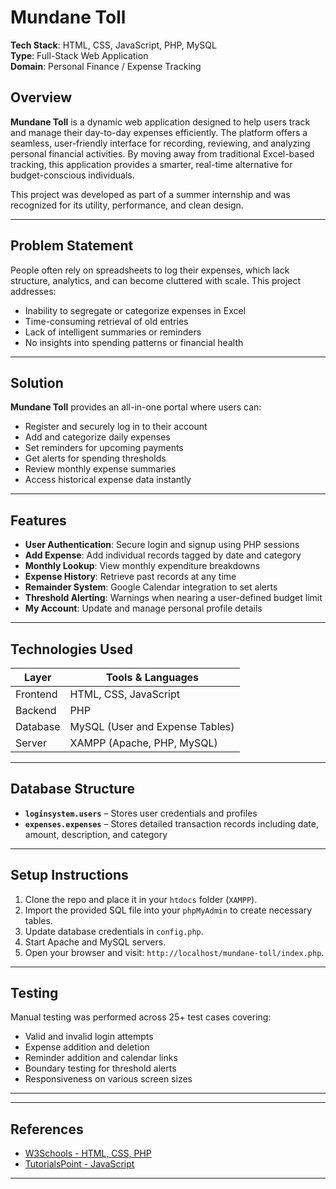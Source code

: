 
# Mundane Toll 

**Tech Stack**: HTML, CSS, JavaScript, PHP, MySQL  
**Type**: Full-Stack Web Application  
**Domain**: Personal Finance / Expense Tracking  

##  Overview

**Mundane Toll** is a dynamic web application designed to help users track and manage their day-to-day expenses efficiently. The platform offers a seamless, user-friendly interface for recording, reviewing, and analyzing personal financial activities. By moving away from traditional Excel-based tracking, this application provides a smarter, real-time alternative for budget-conscious individuals.

This project was developed as part of a summer internship and was recognized for its utility, performance, and clean design.

---

##  Problem Statement

People often rely on spreadsheets to log their expenses, which lack structure, analytics, and can become cluttered with scale. This project addresses:

- Inability to segregate or categorize expenses in Excel
- Time-consuming retrieval of old entries
- Lack of intelligent summaries or reminders
- No insights into spending patterns or financial health

---

##  Solution

**Mundane Toll** provides an all-in-one portal where users can:
- Register and securely log in to their account
- Add and categorize daily expenses
- Set reminders for upcoming payments
- Get alerts for spending thresholds
- Review monthly expense summaries
- Access historical expense data instantly

---

##  Features

- **User Authentication**: Secure login and signup using PHP sessions
- **Add Expense**: Add individual records tagged by date and category
- **Monthly Lookup**: View monthly expenditure breakdowns
- **Expense History**: Retrieve past records at any time
- **Remainder System**: Google Calendar integration to set alerts
- **Threshold Alerting**: Warnings when nearing a user-defined budget limit
- **My Account**: Update and manage personal profile details

---

##  Technologies Used

| Layer            | Tools & Languages                         |
|------------------|-------------------------------------------|
| Frontend         | HTML, CSS, JavaScript                     |
| Backend          | PHP                                       |
| Database         | MySQL (User and Expense Tables)           |
| Server           | XAMPP (Apache, PHP, MySQL)                |

---



##  Database Structure

- **`loginsystem.users`** – Stores user credentials and profiles
- **`expenses.expenses`** – Stores detailed transaction records including date, amount, description, and category

---

##  Setup Instructions

1. Clone the repo and place it in your `htdocs` folder (`XAMPP`).
2. Import the provided SQL file into your `phpMyAdmin` to create necessary tables.
3. Update database credentials in `config.php`.
4. Start Apache and MySQL servers.
5. Open your browser and visit: `http://localhost/mundane-toll/index.php`.

---

##  Testing

Manual testing was performed across 25+ test cases covering:
- Valid and invalid login attempts
- Expense addition and deletion
- Reminder addition and calendar links
- Boundary testing for threshold alerts
- Responsiveness on various screen sizes

---



---

##  References

- [W3Schools - HTML, CSS, PHP](https://www.w3schools.com/)
- [TutorialsPoint - JavaScript](https://www.tutorialspoint.com/javascript/index.htm)

---

